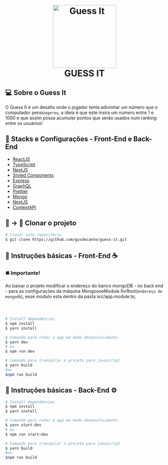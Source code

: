<h1 align="center">
  <br>
  <img src="https://cdn.pixabay.com/photo/2021/03/29/03/39/03-39-20-437_960_720.png" alt="Guess It" width="200">
  <br>
  GUESS IT
  <br>
</h1>

## 💻 Sobre o Guess It

O Guess It é um desafio onde o jogador tenta adivinhar um número que o computador pensou`gerou`,
a ideia é que este insira um número entre 1 e 1000 e que assim possa acumular pontos que serão usados num ranking entre os usuários!

## 🧪 Stacks e Configurações - Front-End e Back-End

- [ReactJS](https://reactjs.org/)
- [TypeScript](https://www.typescriptlang.org/)
- [NextJS](https://nextjs.org/)
- [Styled Components](https://styled-components.com/)
- [Express](https://expressjs.com/)
- [GraphQL](https://graphql.org/)
- [Prettier](https://prettier.io/)
- [Mongo](https://docs.mongodb.com/)
- [NestJS](https://docs.nestjs.com/)
- [ContextAPI](https://reactjs.org/docs/context.html)

## 🐑 -> 🐑 Clonar o projeto

```bash
# Clonar este repositório
$ git clone https://github.com/gusdecante/guess-it.git
```

## 🚀 Instruções básicas - Front-End ☕

### 🛎️ Importante!

Ao baixar o projeto modificar o endereço do banco mongoDB - no back end - para as configurações da máquina MongooseModule.forRoot(`endereço do mongodb`), esse módulo esta dentro da pasta src/app.module.ts;

```bash



# Install dependencies
$ npm install
$ yarn install

# Comando para rodar o app em modo desenvolvimento
$ yarn dev
# ou
$ npm run dev

# Comando para transpilar o projeto para javascript
$ yarn build
#ou
$npm run build

```

## 🚀 Instruções básicas - Back-End ⚙️

```bash
# Install dependencies
$ npm install
$ yarn install

# Comando para rodar o app em modo desenvolvimento
$ yarn start:dev
# ou
$ npm run start:dev

# Comando para transpilar o projeto para javascript
$ yarn build
#ou
$npm run build

```
